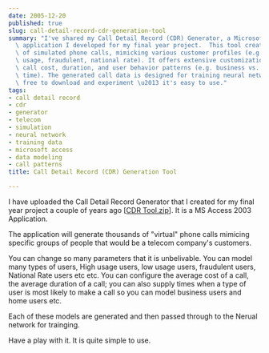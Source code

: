 ```yaml
---
date: 2005-12-20
published: true
slug: call-detail-record-cdr-generation-tool
summary: "I've shared my Call Detail Record (CDR) Generator, a Microsoft Access 2003\
  \ application I developed for my final year project.  This tool creates thousands\
  \ of simulated phone calls, mimicking various customer profiles (e.g., high/low\
  \ usage, fraudulent, national rate). It offers extensive customization options for\
  \ call cost, duration, and user behavior patterns (e.g. business vs. home user calling\
  \ time). The generated call data is designed for training neural networks. Feel\
  \ free to download and experiment \u2013 it's easy to use."
tags:
- call detail record
- cdr
- generator
- telecom
- simulation
- neural network
- training data
- microsoft access
- data modeling
- call patterns
title: Call Detail Record (CDR) Generation Tool

---
```

I have uploaded the Call Detail Record Generator that I created for my final year project a couple of years ago [<a href="http://www.kinlan.co.uk/finalyearproject/CDR%20Tool.zip">CDR Tool.zip</a>].  It is a MS Access 2003 Application.<p />The application will generate thousands of "virtual" phone calls mimicing specific groups of people that would be a telecom company's customers.<p />You can change so many parameters that it is unbelivable.  You can model many types of users,  High usage users, low usage users, fraudulent users, National Rate users etc etc.   You can configure the average cost of a call, the average duration of a call; you can also supply times when a type of user is most likely to make a call so you can model business users and home users etc.<p />Each of these models are generated and then passed through to the Nerual network for trainging.<p />Have a play with it.  It is quite simple to use.<p />

